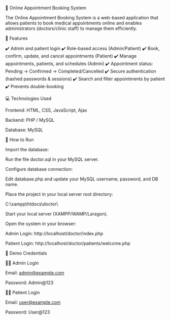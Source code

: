 🏥 Online Appointment Booking System

The Online Appointment Booking System is a web-based application that allows patients to book medical appointments online and 
enables administrators (doctors/clinic staff) to manage them efficiently.

📌 Features

✔️ Admin and patient login
✔️ Role-based access (Admin/Patient)
✔️ Book, confirm, update, and cancel appointments (Patient)
✔️ Manage appointments, patients, and schedules (Admin)
✔️ Appointment status: Pending → Confirmed → Completed/Cancelled
✔️ Secure authentication (hashed passwords & sessions)
✔️ Search and filter appointments by  patient
✔️ Prevents double-booking

💻 Technologies Used

Frontend: HTML, CSS, JavaScript, Ajax

Backend: PHP / MySQL

Database: MySQL

🚀 How to Run

Import the database:

Run the file doctor.sql in your MySQL server.

Configure database connection:

Edit database.php and update your MySQL username, password, and DB name.

Place the project in your local server root directory:

C:\xampp\htdocs\doctor\


Start your local server (XAMPP/WAMP/Laragon).

Open the system in your browser:

Admin Login: http://localhost/doctor/index.php

Patient Login: http://localhost/doctor/patients/welcome.php

🔑 Demo Credentials

👨‍💼 Admin Login

Email: admin@example.com

Password: Admin@123

👩‍⚕️ Patient Login

Email: user@example.com

Password: User@123
